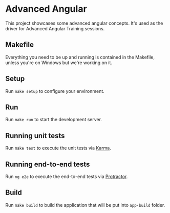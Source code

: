# Advanced Angular

This project showcases some advanced angular concepts.
It's used as the driver for Advanced Angular Training sessions.

## Makefile

Everything you need to be up and running is contained in the Makefile, unless you're on Windows but we're working on it.

## Setup

Run `make setup` to configure your environment.

## Run

Run `make run` to start the development server.

## Running unit tests

Run `make test` to execute the unit tests via [Karma](https://karma-runner.github.io).

## Running end-to-end tests

Run `ng e2e` to execute the end-to-end tests via [Protractor](http://www.protractortest.org/).

## Build

Run `make build` to build the application that will be put into `app-build` folder.
